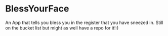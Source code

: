 # BlessYourFace
An App that tells you bless you in the register that you have sneezed in.  Still on the bucket list but might as well have a repo for it!:)

